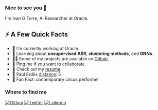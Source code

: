 ### Nice to see you 👋

I'm Ivan G Torre, AI Researcher at Oracle.</p>

<h2>⚡️ A Few Quick Facts</h2>
<ul>
<li>🔭 I’m currently working at Oracle.</li>
<li>🧐 Learning about <strong>unsupervised ASR</strong>, <strong>clustering methods</strong>, and <strong>GNNs</strong>.</li>
<li>👨‍💻 Some of my projects are available on <a href="https://github.com/ivangtorre">Github</a>.</li>
<li>💬 Ping me if you want to collaborate.</li>
<li>📙 Check out my <a href="https://www.ivangtorre.com">resume</a>.</li>
<li>🤖 Paul Erdős <a href="https://www.csauthors.net/distance/ivan-gonzalez-torre/paul-erdos">distance</a>: 5
<li>🎉 Fun Fact: contemporary circus performer
</ul>

<h3>Where to find me</h3>
<p><a href="https://github.com/ivangtorre" target="_blank"><img alt="Github" src="https://img.shields.io/badge/GitHub-%2312100E.svg?&style=for-the-badge&logo=Github&logoColor=white" /></a> <a href="https://twitter.com/ivangtorre" target="_blank"><img alt="Twitter" src="https://img.shields.io/badge/twitter-%231DA1F2.svg?&style=for-the-badge&logo=twitter&logoColor=white" /></a> <a href="https://www.linkedin.com/in/ivan-gonzalez-torre-cvitae/" target="_blank"><img alt="LinkedIn" src="https://img.shields.io/badge/linkedin-%230077B5.svg?&style=for-the-badge&logo=linkedin&logoColor=white" /></a> 
</p>





